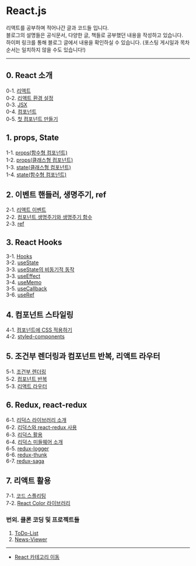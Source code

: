 # React.js

리액트를 공부하며 적어나간 글과 코드들 입니다. <br />
블로그의 설명들은 공식문서, 다양한 글, 책들로 공부했던 내용을 작성하고 있습니다. <br />
하이퍼 링크를 통해 블로그 글에서 내용을 확인하실 수 있습니다. (포스팅 게시일과 목차 순서는 일치하지 않을 수도 있습니다!)

--------------------------------------------
## 0. React 소개
0-1. [리액트](https://velog.io/@bami/React-React.js) <br/>
0-2. [리액트 환경 설정](https://velog.io/@bami/React-%EB%A6%AC%EC%95%A1%ED%8A%B8-%ED%99%98%EA%B2%BD-%EC%84%B8%ED%8C%85) <br/>
0-3. [JSX](https://velog.io/@bami/ReactJSX-JSX) <br/>
0-4. [컴포넌트](https://velog.io/@bami/React-%EC%BB%B4%ED%8F%AC%EB%84%8C%ED%8A%B8-%ED%81%B4%EB%9E%98%EC%8A%A4%ED%98%95%EA%B3%BC-%ED%95%A8%EC%88%98%ED%98%95-%EC%BB%B4%ED%8F%AC%EB%84%8C%ED%8A%B8) <br/>
0-5. [첫 컴포넌트 만들기](https://velog.io/@bami/React-%EC%BB%B4%ED%8F%AC%EB%84%8C%ED%8A%B8-%EB%A7%8C%EB%93%A4%EA%B8%B0)

## 1. props, State
1-1. [props(함수형 컴포넌트)](https://velog.io/@bami/React-props-%ED%95%A8%EC%88%98%ED%98%95-%EC%BB%B4%ED%8F%AC%EB%84%8C%ED%8A%B8) <br/>
1-2. [props(클래스형 컴포넌트)](https://velog.io/@bami/React-props-%ED%81%B4%EB%9E%98%EC%8A%A4%ED%98%95-%EC%BB%B4%ED%8F%AC%EB%84%8C%ED%8A%B8) <br/>
1-3. [state(클래스형 컴포넌트)](https://velog.io/@bami/React-state-%ED%81%B4%EB%9E%98%EC%8A%A4%ED%98%95-%EC%BB%B4%ED%8F%AC%EB%84%8C%ED%8A%B8) <br/>
1-4. [state(함수형 컴포넌트)](https://velog.io/@bami/React-state-%ED%95%A8%EC%88%98%ED%98%95-%EC%BB%B4%ED%8F%AC%EB%84%8C%ED%8A%B8) <br/>

## 2. 이벤트 핸들러, 생명주기, ref
2-1. [리액트 이벤트](https://velog.io/@bami/React-%EB%A6%AC%EC%95%A1%ED%8A%B8%EC%9D%98-%EC%9D%B4%EB%B2%A4%ED%8A%B8-%ED%95%B8%EB%93%A4%EB%A7%81) <br/>
2-2. [컴포넌트 생명주기와 생명주기 함수](https://velog.io/@bami/React-%EC%BB%B4%ED%8F%AC%EB%84%8C%ED%8A%B8-%EC%83%9D%EB%AA%85-%EC%A3%BC%EA%B8%B0) <br/>
2-3. [ref](https://velog.io/@bami/React-ref)

## 3. React Hooks
3-1. [Hooks](https://velog.io/@bami/React-Hook) <br/>
3-2. [useState](https://velog.io/@bami/React-Hook) <br/>
3-3. [useState의 비동기적 동작](https://velog.io/@bami/React-useState%EC%9D%98-%EB%B9%84%EB%8F%99%EA%B8%B0%EC%A0%81-%EB%8F%99%EC%9E%91) <br/>
3-3. [useEffect](https://velog.io/@bami/React-Hooks-useEffect) <br/>
3-4. [useMemo](https://velog.io/@bami/React-Hooks-useMemo) <br/>
3-5. [useCallback](https://velog.io/@bami/React-Hooks-useCallback) <br/>
3-6. [useRef](https://velog.io/@bami/React-Hooks-useRef) <br/>

## 4. 컴포넌트 스타일링
4-1. [컴포넌트에 CSS 적용하기](https://velog.io/@bami/React-%EC%BB%B4%ED%8F%AC%EB%84%8C%ED%8A%B8%EC%97%90-CSS-%EC%A0%81%EC%9A%A9%ED%95%98%EA%B8%B0) <br/>
4-2. [styled-components](https://velog.io/@bami/React-styled-components) <br/>

## 5. 조건부 렌더링과 컴포넌트 반복, 리액트 라우터
5-1. [조건부 렌더링](https://velog.io/@bami/React-%EC%A1%B0%EA%B1%B4%EB%B6%80-%EB%A0%8C%EB%8D%94%EB%A7%81) <br/>
5-2. [컴포넌트 반복](https://velog.io/@bami/React-%EC%BB%B4%ED%8F%AC%EB%84%8C%ED%8A%B8-%EB%B0%98%EB%B3%B5) <br/>
5-3. [리액트 라우터](https://velog.io/@bami/React-%EB%A6%AC%EC%95%A1%ED%8A%B8-%EB%9D%BC%EC%9A%B0%ED%84%B0) <br/>

## 6. Redux, react-redux
6-1. [리덕스 라이브러리 소개](https://velog.io/@bami/Redux-%EB%A6%AC%EB%8D%95%EC%8A%A4) <br/>
6-2. [리덕스와 react-redux 사용](https://velog.io/@bami/ReactRedux-%EB%A6%AC%EC%95%A1%ED%8A%B8-%EB%A6%AC%EB%8D%95%EC%8A%A4-%EC%82%AC%EC%9A%A9%ED%95%B4%EB%B3%B4%EA%B8%B0) <br/>
6-3. [리덕스 활용](https://velog.io/@bami/ReactRedux-%EB%A6%AC%EB%8D%95%EC%8A%A4-%ED%99%9C%EC%9A%A9) <br/>
6-4. [리덕스 미들웨어 소개](https://velog.io/@bami/ReactRedux-%EB%A6%AC%EB%8D%95%EC%8A%A4-%EB%AF%B8%EB%93%A4%EC%9B%A8%EC%96%B4) <br/>
6-5. [redux-logger](https://velog.io/@bami/ReactRedux-redux-logger) <br/>
6-6. [redux-thunk](https://velog.io/@bami/ReactRedux-redux-thunk) <br/>
6-7. [redux-saga](https://velog.io/@bami/ReactRedux-redux-saga) <br/>

## 7. 리액트 활용
7-1. [코드 스플리팅](https://velog.io/@bami/React-%EB%A6%AC%EC%95%A1%ED%8A%B8-%EC%BD%94%EB%93%9C-%EC%8A%A4%ED%94%8C%EB%A6%AC%ED%8C%85) <br/>
7-2. [React Color 라이브러리](https://velog.io/@bami/React-Color)<br/>

### 번외. 클론 코딩 및 프로젝트들
1. [ToDo-List](https://bamtory29.tistory.com/category/Project/%5B%ED%81%B4%EB%A1%A0%20%EC%BD%94%EB%94%A9%5D%20TODO%20LIST) <br/>
2. [News-Viewer](https://bamtory29.tistory.com/category/Project/%5B%ED%81%B4%EB%A1%A0%20%EC%BD%94%EB%94%A9%5D%20%EB%89%B4%EC%8A%A4%20%EB%B7%B0%EC%96%B4) <br/>

--------------------------------------------
- [React 카테고리 이동](https://velog.io/@bami/series/React)
